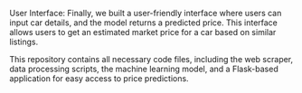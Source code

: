 User Interface: Finally, we built a user-friendly interface where users can input car details, and the model returns a predicted price. This interface allows users to get an estimated market price for a car based on similar listings.

This repository contains all necessary code files, including the web scraper, data processing scripts, the machine learning model, and a Flask-based application for easy access to price predictions.
